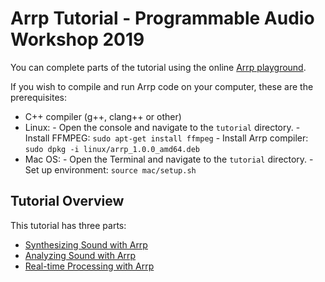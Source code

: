 # Arrp Tutorial - Programmable Audio Workshop 2019

You can complete parts of the tutorial using the online [Arrp playground](http://arrp-lang.info/play).

If you wish to compile and run Arrp code on your computer, these are the prerequisites:

- C++ compiler (g++, clang++ or other)
- Linux:
      - Open the console and navigate to the `tutorial` directory.
      - Install FFMPEG: `sudo apt-get install ffmpeg`
      - Install Arrp compiler: `sudo dpkg -i linux/arrp_1.0.0_amd64.deb`
- Mac OS:
      - Open the Terminal and navigate to the `tutorial` directory.
      - Set up environment: `source mac/setup.sh`

## Tutorial Overview

This tutorial has three parts:

- [Synthesizing Sound with Arrp](synth.html)
- [Analyzing Sound with Arrp](onsets.html)
- [Real-time Processing with Arrp](realtime.html)
